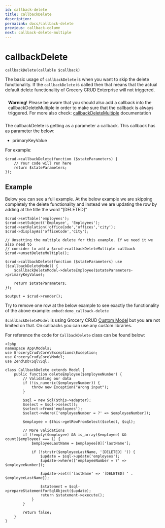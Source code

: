 ```yaml
---
id: callback-delete
title: callbackDelete
description: 
permalink: docs/callback-delete
previous: callback-column
next: callback-delete-multiple
---
```


# callbackDelete


<pre><code class="language-php">callbackDelete(callable $callback)</code></pre>
The basic usage of <code>callbackDelete</code> is when you want to skip the delete functionality. If the <code>callbackDelete</code> is called then that means that the actual default delete functionality of Grocery CRUD Enterprise will not triggered.

<p class="bg-warning" style="padding:10px;"><strong><span class="fa fa-exclamation-triangle"></span> Warning!</strong> Please be aware that you should also add a callback into the callbackDeleteMultiple in order to make sure that the callback is always triggered. For more also check: <a href="https://www.grocerycrud.com/enterprise/api-and-function-list/callbackDeleteMultiple">callbackDeleteMultiple</a> documentation</p>

The callbackDelete is getting as a parameter a callback. This callback has as parameter the below:
- primaryKeyValue 

For example:

<pre><code class="language-php">$crud->callbackDelete(function ($stateParameters) {
    // Your code will run here
    return $stateParameters;
});</code></pre>

## Example

Below you can see a full example. At the below example we are skipping completely the delete functionality and instead we are updating the row by adding at the title the word "[DELETED]"

<pre><code class="language-php">$crud->setTable('employees');
$crud->setSubject('Employee', 'Employees');
$crud->setRelation('officeCode','offices','city');
$crud->displayAs('officeCode','City');

// Unsetting the multiple delete for this example. If we need it we also need to
// consider to add a $crud->callbackDeleteMultiple callback
$crud->unsetDeleteMultiple();

$crud->callbackDelete(function ($stateParameters) use ($callbackDeleteModel) {
    $callbackDeleteModel->deleteEmployee($stateParameters->primaryKeyValue);

    return $stateParameters;
});

$output = $crud->render();</code></pre>

Try to remove one row at the below example to see exactly the functionality of the above example:
`embed:demo_callback-delete`

`$callbackDeleteModel` is using Grocery CRUD [Custom Model](/docs/custom-model) but you are not limited on that. On callbacks you can use any custom libraries.

For reference the code for `CallbackDelete` class can be found below:

<pre><code class="language-php">&lt;?php
namespace App\Models;
use GroceryCrud\Core\Exceptions\Exception;
use GroceryCrud\Core\Model;
use Zend\Db\Sql\Sql;

class CallbackDelete extends Model {
    public function deleteEmployee($employeeNumber) {
        // Validating our data
        if (!is_numeric($employeeNumber)) {
            throw new Exception("Wrong input");
        }

        $sql = new Sql($this->adapter);
        $select = $sql->select();
        $select->from('employees');
        $select->where(['employeeNumber = ?' => $employeeNumber]);

        $employee = $this->getRowFromSelect($select, $sql);

        // More validations
        if (!empty($employee) && is_array($employee) && count($employee) === 1) {
            $employeeLastName = $employee[0]['lastName'];

            if (!strstr($employeeLastName, '[DELETED] ')) {
                $update = $sql->update('employees');
                $update->where(['employeeNumber = ?' => $employeeNumber]);

                $update->set(['lastName' => '[DELETED] ' . $employeeLastName]);

                $statement = $sql->prepareStatementForSqlObject($update);
                return $statement->execute();
            }
        }

        return false;
    }
}</code></pre>